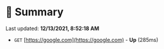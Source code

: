 # 📖 Summary
Last updated: **12/13/2021, 8:52:18 AM**

- `GET` [https://google.com](https://google.com) - **Up** (285ms)
